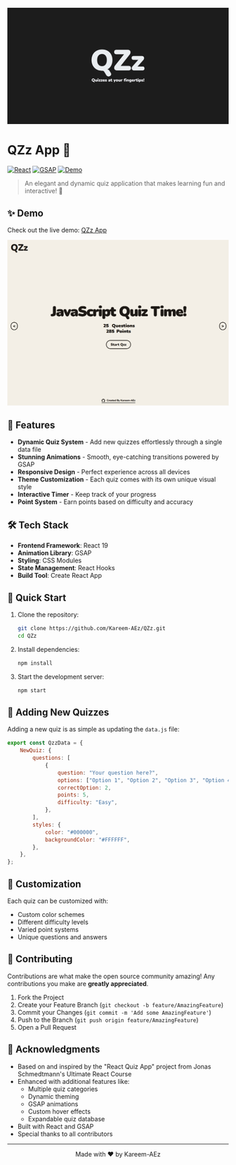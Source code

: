 ![QZz App](public/QZz-meta-image.jpg)

# QZz App 🎯

[![React](https://img.shields.io/badge/React-19.0.0-blue.svg)](https://reactjs.org/)
[![GSAP](https://img.shields.io/badge/GSAP-3.12.5-green.svg)](https://greensock.com/gsap/)
[![Demo](https://img.shields.io/badge/Demo-Live-brightgreen.svg)](https://kareem-aez.github.io/QZz)

> An elegant and dynamic quiz application that makes learning fun and interactive! 🚀

## ✨ Demo

Check out the live demo: [QZz App](https://kareem-aez.github.io/QZz)

![QZz Demo](./gifs/demo.gif)

## 🌟 Features

- **Dynamic Quiz System** - Add new quizzes effortlessly through a single data file
- **Stunning Animations** - Smooth, eye-catching transitions powered by GSAP
- **Responsive Design** - Perfect experience across all devices
- **Theme Customization** - Each quiz comes with its own unique visual style
- **Interactive Timer** - Keep track of your progress
- **Point System** - Earn points based on difficulty and accuracy

## 🛠️ Tech Stack

- **Frontend Framework**: React 19
- **Animation Library**: GSAP
- **Styling**: CSS Modules
- **State Management**: React Hooks
- **Build Tool**: Create React App

## 🚀 Quick Start

1. Clone the repository:

   ```bash
   git clone https://github.com/Kareem-AEz/QZz.git
   cd QZz
   ```

2. Install dependencies:

   ```bash
   npm install
   ```

3. Start the development server:
   ```bash
   npm start
   ```

## 📝 Adding New Quizzes

Adding a new quiz is as simple as updating the `data.js` file:

```javascript
export const QzzData = {
	NewQuiz: {
		questions: [
			{
				question: "Your question here?",
				options: ["Option 1", "Option 2", "Option 3", "Option 4"],
				correctOption: 2,
				points: 5,
				difficulty: "Easy",
			},
		],
		styles: {
			color: "#000000",
			backgroundColor: "#FFFFFF",
		},
	},
};
```

## 🎨 Customization

Each quiz can be customized with:

- Custom color schemes
- Different difficulty levels
- Varied point systems
- Unique questions and answers

## 🤝 Contributing

Contributions are what make the open source community amazing! Any contributions you make are **greatly appreciated**.

1. Fork the Project
2. Create your Feature Branch (`git checkout -b feature/AmazingFeature`)
3. Commit your Changes (`git commit -m 'Add some AmazingFeature'`)
4. Push to the Branch (`git push origin feature/AmazingFeature`)
5. Open a Pull Request

## 👏 Acknowledgments

- Based on and inspired by the "React Quiz App" project from Jonas Schmedtmann's Ultimate React Course
- Enhanced with additional features like:
  - Multiple quiz categories
  - Dynamic theming
  - GSAP animations
  - Custom hover effects
  - Expandable quiz database
- Built with React and GSAP
- Special thanks to all contributors

---

<p align="center">Made with ❤️ by Kareem-AEz</p>
